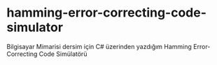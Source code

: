 # hamming-error-correcting-code-simulator
Bilgisayar Mimarisi dersim için C# üzerinden yazdığım Hamming Error-Correcting Code Simülatörü 
